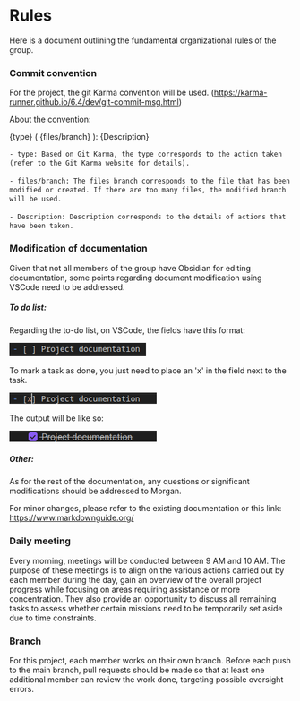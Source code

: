 
# Rules

Here is a document outlining the fundamental organizational rules of the group.


### Commit convention

For the project, the git Karma convention will be used. (https://karma-runner.github.io/6.4/dev/git-commit-msg.html)

About the convention:

{type} ( {files/branch} ): {Description}

	- type: Based on Git Karma, the type corresponds to the action taken (refer to the Git Karma website for details).

	- files/branch: The files branch corresponds to the file that has been modified or created. If there are too many files, the modified branch will be used.

	- Description: Description corresponds to the details of actions that have been taken.


### Modification of documentation

Given that not all members of the group have Obsidian for editing documentation, some points regarding document modification using VSCode need to be addressed.

##### To do list:

Regarding the to-do list, on VSCode, the fields have this format:

![Empty to do list](Img/empty_tdl_vscode.png)

To mark a task as done, you just need to place an 'x' in the field next to the task.

![Filled tdl](Img/filled_tdl_vscode.png)

The output will be like so:

![filled_tdl_obsidian](Img/filled_tdl_obsidian.png)


##### Other:

As for the rest of the documentation, any questions or significant modifications should be addressed to Morgan.

For minor changes, please refer to the existing documentation or this link: https://www.markdownguide.org/


### Daily meeting

Every morning, meetings will be conducted between 9 AM and 10 AM. 
The purpose of these meetings is to align on the various actions carried out by each member during the day, gain an overview of the overall project progress while focusing on areas requiring assistance or more concentration. 
They also provide an opportunity to discuss all remaining tasks to assess whether certain missions need to be temporarily set aside due to time constraints.

### Branch

For this project, each member works on their own branch. Before each push to the main branch, pull requests should be made so that at least one additional member can review the work done, targeting possible oversight errors.
